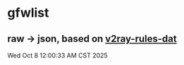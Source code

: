 # gfwlist
## raw -> json, based on [v2ray-rules-dat](https://github.com/Loyalsoldier/v2ray-rules-dat)
Wed Oct  8 12:00:33 AM CST 2025

